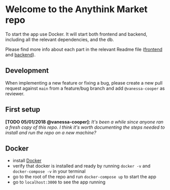 # Welcome to the Anythink Market repo

To start the app use Docker. It will start both frontend and backend, including all the relevant dependencies, and the db.

Please find more info about each part in the relevant Readme file ([frontend](frontend/readme.md) and [backend](backend/README.md)).

## Development

When implementing a new feature or fixing a bug, please create a new pull request against `main` from a feature/bug branch and add `@vanessa-cooper` as reviewer.

## First setup

**[TODO 05/01/2018 @vanessa-cooper]:** _It's been a while since anyone ran a fresh copy of this repo. I think it's worth documenting the steps needed to install and run the repo on a new machine?_

## Docker
- install <a  href="https://docs.docker.com/get-docker/">Docker</a>
- verify that docker is installed and ready by running `docker -v` and `docker-compose -v` in your terminal 
- go to the root of the repo and run `docker-compose up` to start the app
- go to `localhost:3000` to see the app running
